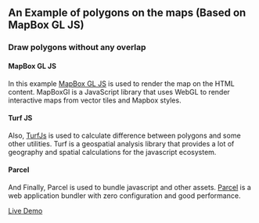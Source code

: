 
## An Example of polygons on the maps (Based on MapBox GL JS)
### Draw polygons without any overlap

#### MapBox GL JS
In this example [MapBox GL JS](https://docs.mapbox.com/mapbox-gl-js/api/) is used to render the map on the HTML content. MapBoxGl is a JavaScript library that uses WebGL to render interactive maps from vector tiles and Mapbox styles.

#### Turf JS
Also, [TurfJs](https://turfjs.org/) is used to calculate difference between polygons and some other utilities. Turf is a geospatial analysis library that provides a lot of geography and spatial calculations for the javascript ecosystem.

#### Parcel
And Finally, Parcel is used to bundle javascript and other assets. [Parcel](https://parceljs.org/) is a web application bundler with zero configuration and good performance.

[Live Demo](https://elyash14.github.io/maps/dist/index.html)